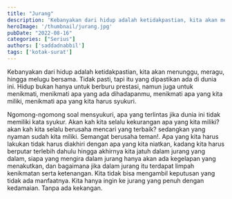 ```yaml
---
title: "Jurang"
description: 'Kebanyakan dari hidup adalah ketidakpastian, kita akan menunggu, meragu, hingga melugu bersama.'
heroImage: '/thumbnail/jurang.jpg'
pubDate: "2022-08-16"
categories: ["Serius"]
authors: ['saddadnabbil']
tags: ['kotak-surat']
---
```


Kebanyakan dari hidup adalah ketidakpastian, kita akan menunggu, meragu, hingga melugu bersama. Tidak pasti, tapi itu yang dipastikan ada di dunia ini. Hidup bukan hanya untuk berburu prestasi, namun juga untuk menikmati, menikmati apa yang ada dihadapanmu, menikmati apa yang kita miliki, menikmati apa yang kita harus syukuri.

Ngomong-ngomong soal mensyukuri, apa yang terlintas jika dunia ini tidak memiliki kata syukur. Akan kah kita selalu kekurangan apa yang kita miliki? akan kah kita selalu berusaha mencari yang terbaik? sedangkan yang nyaman sudah kita miliki. Semangat berusaha teman!. Apa yang kita harus lakukan tidak harus diakhiri dengan apa yang kita niatkan, kadang kita harus berputar terlebih dahulu hingga akhirnya kita jatuh dalam jurang yang dalam, siapa yang mengira dalam jurang hanya akan ada kegelapan yang menakutkan, dan bagaimana jika dalam jurang itu terdapat limpah kenikmatan serta ketenangan. Kita tidak bisa mengambil keputusan yang tidak ada manfaatnya. Kita hanya ingin ke jurang yang penuh dengan kedamaian. Tanpa ada kekangan.
